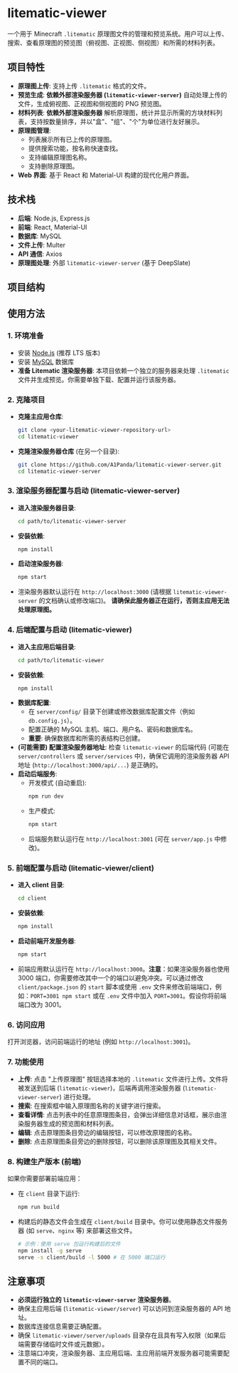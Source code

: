 # litematic-viewer

一个用于 Minecraft `.litematic` 原理图文件的管理和预览系统。用户可以上传、搜索、查看原理图的预览图（俯视图、正视图、侧视图）和所需的材料列表。

## 项目特性

*   **原理图上传**: 支持上传 `.litematic` 格式的文件。
*   **预览生成**: **依赖外部渲染服务器 (`litematic-viewer-server`)** 自动处理上传的文件，生成俯视图、正视图和侧视图的 PNG 预览图。
*   **材料列表**: **依赖外部渲染服务器** 解析原理图，统计并显示所需的方块材料列表，支持按数量排序，并以"盒"、"组"、"个"为单位进行友好展示。
*   **原理图管理**:
    *   列表展示所有已上传的原理图。
    *   提供搜索功能，按名称快速查找。
    *   支持编辑原理图名称。
    *   支持删除原理图。
*   **Web 界面**: 基于 React 和 Material-UI 构建的现代化用户界面。

## 技术栈

*   **后端**: Node.js, Express.js
*   **前端**: React, Material-UI
*   **数据库**: MySQL
*   **文件上传**: Multer
*   **API 通信**: Axios
*   **原理图处理**: 外部 `litematic-viewer-server` (基于 DeepSlate)

## 项目结构

## 使用方法

### 1. 环境准备

*   安装 [Node.js](https://nodejs.org/) (推荐 LTS 版本)
*   安装 [MySQL](https://www.mysql.com/) 数据库
*   **准备 Litematic 渲染服务器**: 本项目依赖一个独立的服务器来处理 `.litematic` 文件并生成预览。你需要单独下载、配置并运行该服务器。

### 2. 克隆项目

*   **克隆主应用仓库**:
    ```bash
    git clone <your-litematic-viewer-repository-url>
    cd litematic-viewer
    ```
*   **克隆渲染服务器仓库** (在另一个目录):
    ```bash
    git clone https://github.com/A1Panda/litematic-viewer-server.git
    cd litematic-viewer-server
    ```

### 3. 渲染服务器配置与启动 (litematic-viewer-server)

*   **进入渲染服务器目录**:
    ```bash
    cd path/to/litematic-viewer-server
    ```
*   **安装依赖**:
    ```bash
    npm install
    ```
*   **启动渲染服务器**:
    ```bash
    npm start
    ```
*   渲染服务器默认运行在 `http://localhost:3000` (请根据 `litematic-viewer-server` 的文档确认或修改端口)。 **请确保此服务器正在运行，否则主应用无法处理原理图。**

### 4. 后端配置与启动 (litematic-viewer)

*   **进入主应用后端目录**:
    ```bash
    cd path/to/litematic-viewer
    ```
*   **安装依赖**:
    ```bash
    npm install
    ```
*   **数据库配置**:
    *   在 `server/config/` 目录下创建或修改数据库配置文件（例如 `db.config.js`）。
    *   配置正确的 MySQL 主机、端口、用户名、密码和数据库名。
    *   **重要**: 确保数据库和所需的表结构已创建。
*   **(可能需要) 配置渲染服务器地址**: 检查 `litematic-viewer` 的后端代码 (可能在 `server/controllers` 或 `server/services` 中)，确保它调用的渲染服务器 API 地址 (`http://localhost:3000/api/...`) 是正确的。
*   **启动后端服务**:
    *   开发模式 (自动重启):
        ```bash
        npm run dev
        ```
    *   生产模式:
        ```bash
        npm start
        ```
    *   后端服务默认运行在 `http://localhost:3001` (可在 `server/app.js` 中修改)。

### 5. 前端配置与启动 (litematic-viewer/client)

*   **进入 client 目录**:
    ```bash
    cd client
    ```
*   **安装依赖**:
    ```bash
    npm install
    ```
*   **启动前端开发服务器**:
    ```bash
    npm start
    ```
*   前端应用默认运行在 `http://localhost:3000`。**注意**：如果渲染服务器也使用 3000 端口，你需要修改其中一个的端口以避免冲突。可以通过修改 `client/package.json` 的 `start` 脚本或使用 `.env` 文件来修改前端端口，例如：`PORT=3001 npm start` 或在 `.env` 文件中加入 `PORT=3001`。假设你将前端端口改为 3001。

### 6. 访问应用

打开浏览器，访问前端运行的地址 (例如 `http://localhost:3001`)。

### 7. 功能使用

*   **上传**: 点击 "上传原理图" 按钮选择本地的 `.litematic` 文件进行上传。文件将被发送到后端 (`litematic-viewer`)，后端再调用渲染服务器 (`litematic-viewer-server`) 进行处理。
*   **搜索**: 在搜索框中输入原理图名称的关键字进行搜索。
*   **查看详情**: 点击列表中的任意原理图条目，会弹出详细信息对话框，展示由渲染服务器生成的预览图和材料列表。
*   **编辑**: 点击原理图条目旁边的编辑按钮，可以修改原理图的名称。
*   **删除**: 点击原理图条目旁边的删除按钮，可以删除该原理图及其相关文件。

### 8. 构建生产版本 (前端)

如果你需要部署前端应用：

*   在 `client` 目录下运行:
    ```bash
    npm run build
    ```
*   构建后的静态文件会生成在 `client/build` 目录中。你可以使用静态文件服务器 (如 `serve`、`nginx` 等) 来部署这些文件。
    ```bash
    # 示例：使用 serve 包运行构建后的文件
    npm install -g serve
    serve -s client/build -l 5000 # 在 5000 端口运行
    ```

## 注意事项

*   **必须运行独立的 `litematic-viewer-server` 渲染服务器**。
*   确保主应用后端 (`litematic-viewer/server`) 可以访问到渲染服务器的 API 地址。
*   数据库连接信息需要正确配置。
*   确保 `litematic-viewer/server/uploads` 目录存在且具有写入权限（如果后端需要存储临时文件或元数据）。
*   注意端口冲突，渲染服务器、主应用后端、主应用前端开发服务器可能需要配置不同的端口。
